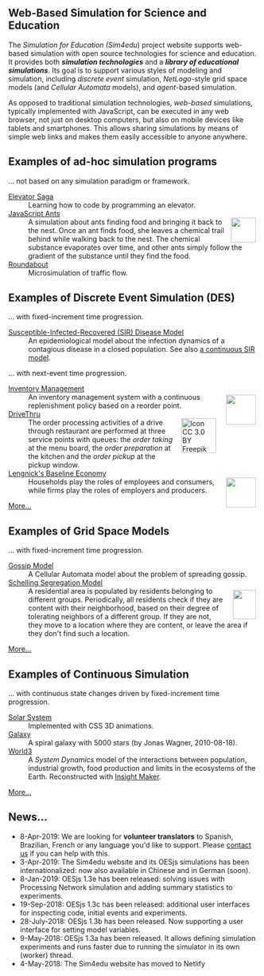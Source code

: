 <div id="between-head-and-foot">
  <main>
         <section class="description"><h1>Web-Based Simulation for Science and Education</h1>
          <div>
           <p>The <em>Simulation for Education (Sim4edu</em>) project website supports web-based simulation
            with open source technologies for science and education. It provides both <b><i>simulation
             technologies</i></b> and a <b><i>library of educational simulations</i></b>. Its goal is to support various
            styles of modeling and simulation, including <em>discrete event</em> simulation,
            <em>NetLogo</em>-style grid space models (and <em>Cellular Automata</em> models), and
            <em>agent</em>-based simulation.</p>
           <p>As opposed to traditional simulation technologies, <em>web-based</em> simulations,
            typically implemented with JavaScript, can be executed in any web browser, not just on desktop
            computers, but also on mobile devices like tablets and smartphones. This allows sharing
            simulations by means of simple web links and makes them easily accessible to anyone anywhere.
           </p>
          </div>
         </section>
         <section class="sim-category" id="ad-hoc-sim">
          <h1>Examples of ad-hoc simulation programs</h1>
          <p>... not based on any simulation paradigm or framework.</p>
          <dl>
           <dt><a href="http://play.elevatorsaga.com">Elevator Saga</a></dt>
           <dd>Learning how to code by programming an elevator.</dd>
           <dt><a href="http://www.natureincode.com/code/various/ants.html">JavaScript Ants</a></dt>
           <dd><img src="img/ant.svg" style="float:right; margin: 0 6px 0 1em;" width="50" id="ant" />A simulation about ants finding food and bringing it back to the nest. Once an ant finds food, she leaves a chemical trail behind while walking back to the nest. The chemical substance evaporates over time, and other ants simply follow the gradient of the substance until they find the food.</dd>
           <dt><a href="http://www.traffic-simulation.de/">Roundabout</a></dt>
           <dd>Microsimulation of traffic flow.</dd>
          </dl>
         </section>
         <section class="sim-category" id="DES">
          <h1>Examples of Discrete Event Simulation (DES) </h1>
          <p>... with fixed-increment time progression.</p>
          <dl>
           <dt><a href="sims/25/index.html">Susceptible-Infected-Recovered (SIR) Disease Model</a></dt>
           <dd>An epidemiological model about the infection dynamics of a contagious disease in a closed population.
            See also <a href="https://insightmaker.com/insight/2944/SIR-Model">a continuous SIR model</a>.</dd>
          </dl>
          <p>... with next-event time progression.</p>
          <dl>
           <dt><a href="sims/4/index.html">Inventory Management</a></dt><dd><img src="img/forklift.svg" style="float:right; margin: 4px 6px 0 1em;" width="60" />An inventory
           management system with a continuous replenishment policy based on a reorder point.</dd>
           <dt><a href="sims/10/index.html">DriveThru</a></dt><dd><img src="img/drive-through-blue.svg" style="float:right; margin: 0 6px 0 1em"
                                                                       title="Icon CC 3.0 BY Freepik (www.freepik.com) from www.flaticon.com" width="70" />The order processing activities of a drive through
           restaurant are performed at three service points with queues: the <em>order taking</em> at the menu board, the <em>order preparation</em>
           at the kitchen and the <em>order pickup</em> at the pickup window.</dd>
           <dt><a href="sims/20/index.html">Lengnick's Baseline Economy</a></dt><dd><img src="img/factory.svg" style="float:right; margin: 0 6px 0 1em;" width="60" /> <!-- /LengnickBaselineEconomy-1 -->
           Households play the roles of em&shy;ploy&shy;ees and con&shy;sumers, while firms play the roles of employers and producers.</dd>
          </dl>
          <p><a href="des-models/index.html">More...</a></p>
         </section>
         <section class="sim-category" id="grid-space">
          <h1>Examples of Grid Space Models</h1>
          <p>... with fixed-increment time progression.</p>
          <dl>
           <dt><a href="sims/16/index.html">Gossip Model</a></dt>
              <dd>A Cellular Automata model about the problem of spreading gossip.</dd>
           <dt><a href="sims/6/index.html">Schelling Segregation Model</a></dt>
              <dd><img src="img/SchellingGrid.png" style="float:right; margin: 6px 6px 0 1em;" width="46" height="59" />
               A residential area is popu&shy;lated by resi&shy;dents belonging to different groups. Periodically, all
            residents check if they are content with their neighborhood, based on their degree of
            tolerating neighbors of a different group. If they are not, they move to a location where they
            are content, or leave the area if they don't find such a location.</dd>
          </dl>
          <p><a href="gridspace-models/index.html">More...</a></p>
         </section>
         <section class="sim-category" id="contin">
          <h1>Examples of Continuous Simulation</h1>
          <p>... with continuous state changes driven by fixed-increment time progression.</p>
          <dl>
            <dt><a href="sims/15/index.html">Solar System</a></dt><dd>Implemented with CSS 3D animations.</dd>
            <dt><a href="https://29a.ch/sandbox/2010/galaxy/">Galaxy</a></dt><dd>A spiral galaxy with
            5000 stars (by Jonas Wagner, 2010-08-18).</dd>
           <dt><a href="https://insightmaker.com/insight/1954/The-World3-Model">World3</a></dt>
           <dd>A <em>System Dynamics</em> model of the interactions between population, industrial growth, food production
            and limits in the ecosystems of the Earth. Reconstructed with <a href="https://insightmaker.com/">Insight Maker</a>.</dd>
          </dl>
          <p><a href="continuous-models/index.html">More...</a></p>
         </section>
  </main>
  <aside><h1>News...</h1>
         <ul>
          <li>8-Apr-2019: We are looking for <strong>volunteer translators</strong> to Spanish, Brazilian, French or any language you'd like to support. 
           Please <a href="mailto:G.Wagner@b-tu.de?subject=Sim4edu%20Translation&body=Hi%20guys!%0D%0AI'd%20like%20to%20help%20with%20translating%20Sim4edu%20to%20...">contact us</a> 
           if you can help  with this.</li>
          <li>3-Apr-2019: The Sim4edu website and its OESjs simulations has been internationalized: now also available in
           Chinese and in German (soon).</li>
          <li>8-Jan-2019: OESjs 1.3e has been released: solving issues with Processing Network simulation and adding summary statistics to experiments.</li>
          <li>19-Sep-2018: OESjs 1.3c has been released: additional user interfaces for inspecting code, initial events and experiments.</li>
          <li>28-July-2018: OESjs 1.3b has been released. Now supporting a user interface for setting model variables.</li>
          <li>9-May-2018: OESjs 1.3a has been released. It allows defining simulation experiments and runs faster due to running the simulator in its own (worker) thread.</li>
          <li>4-May-2018: The Sim4edu website has moved to Netlify</li>
         </ul>
  </aside>
</div>